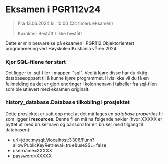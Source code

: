# Eksamen i PGR112v24
> Fra 13.06.2024 kl. 10:00 (24 timers eksamen)
> 
> Karakter: Bestått / Ikke bestått

Dette er min besvarelse på eksamen i PGR112 Objektorientert programmering ved Høyskolen Kristiania våren 2024.

### Kjør SQL-filene før start
Det ligger to .sql-filer i mappen "sql". Ved å kjøre disse har du riktig databaseoppsett til å kunne kjøre programmet.
Hvis ikke vil du få en feilmelding da det er gjort endringer i kolonnenavn i tabeller fra sql-filen som ble utlevert 
med eksamen originalt.

### history_database.Database tilkobling i prosjektet
Dette prosjektet er satt opp med at det må lages en _database.properties_ fil som ligger i **resources**. 
Denne filen må ha følgende nøkler (hvor XXXXX er byttet ut med brukernavn og passord for en bruker
med tilgang til databasen): 
- url=jdbc:mysql://localhost:3306/Funn?allowPublicKeyRetrieval=true&useSSL=false
- username=XXXXX
- password=XXXXX